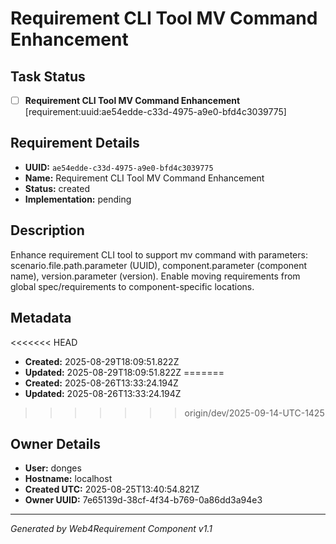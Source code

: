 # Requirement CLI Tool MV Command Enhancement

## Task Status
- [ ] **Requirement CLI Tool MV Command Enhancement** [requirement:uuid:ae54edde-c33d-4975-a9e0-bfd4c3039775]

## Requirement Details

- **UUID:** `ae54edde-c33d-4975-a9e0-bfd4c3039775`
- **Name:** Requirement CLI Tool MV Command Enhancement
- **Status:** created
- **Implementation:** pending

## Description

Enhance requirement CLI tool to support mv command with parameters: scenario.file.path.parameter (UUID), component.parameter (component name), version.parameter (version). Enable moving requirements from global spec/requirements to component-specific locations.

## Metadata

<<<<<<< HEAD
- **Created:** 2025-08-29T18:09:51.822Z
- **Updated:** 2025-08-29T18:09:51.822Z
=======
- **Created:** 2025-08-26T13:33:24.194Z
- **Updated:** 2025-08-26T13:33:24.194Z
>>>>>>> origin/dev/2025-09-14-UTC-1425

## Owner Details

- **User:** donges
- **Hostname:** localhost
- **Created UTC:** 2025-08-25T13:40:54.821Z
- **Owner UUID:** 7e65139d-38cf-4f34-b769-0a86dd3a94e3

---

*Generated by Web4Requirement Component v1.1*